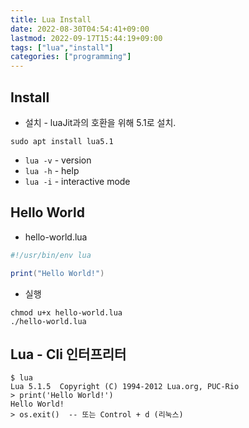 ```yaml
---
title: Lua Install
date: 2022-08-30T04:54:41+09:00
lastmod: 2022-09-17T15:44:19+09:00
tags: ["lua","install"]
categories: ["programming"]
---
```


## Install

* 설치 - luaJit과의 호환을 위해 5.1로 설치.
```console
sudo apt install lua5.1
```

* `lua -v` - version
* `lua -h` - help
* `lua -i` - interactive mode

## Hello World

* hello-world.lua
```lua
#!/usr/bin/env lua

print("Hello World!")
```
* 실행
```console
chmod u+x hello-world.lua
./hello-world.lua
```

## Lua - Cli 인터프리터
```console
$ lua
Lua 5.1.5  Copyright (C) 1994-2012 Lua.org, PUC-Rio
> print('Hello World!')
Hello World!
> os.exit()  -- 또는 Control + d (리눅스)
```
